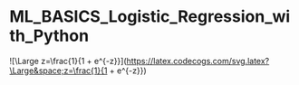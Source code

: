 # ML_BASICS_Logistic_Regression_with_Python


![\Large z=\frac{1}{1 + e^{-z}}](https://latex.codecogs.com/svg.latex?\Large&space;z=\frac{1}{1 + e^{-z}})
